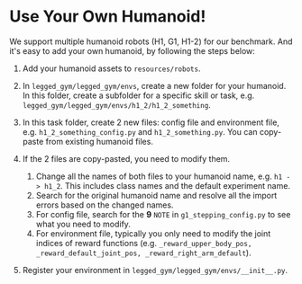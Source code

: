 # Use Your Own Humanoid!

We support multiple humanoid robots (H1, G1, H1-2) for our benchmark. And it's easy to add your own humanoid, by following the steps below:

1. Add your humanoid assets to `resources/robots`.

2. In `legged_gym/legged_gym/envs`, create a new folder for your humanoid. In this folder, create a subfolder for a specific skill or task, e.g. `legged_gym/legged_gym/envs/h1_2/h1_2_something`.

3. In this task folder, create 2 new files: config file and environment file, e.g. `h1_2_something_config.py` and `h1_2_something.py`. You can copy-paste from existing humanoid files.

4. If the 2 files are copy-pasted, you need to modify them. 

    1. Change all the names of both files to your humanoid name, e.g. `h1 -> h1_2`. This includes class names and the default experiment name.
    2. Search for the original humanoid name and resolve all the import errors based on the changed names.
    3. For config file, search for the **9** `NOTE` in `g1_stepping_config.py` to see what you need to modify.
    4. For environment file, typically you only need to modify the joint indices of reward functions (e.g. `_reward_upper_body_pos, _reward_default_joint_pos, _reward_right_arm_default`).

5. Register your environment in `legged_gym/legged_gym/envs/__init__.py`.